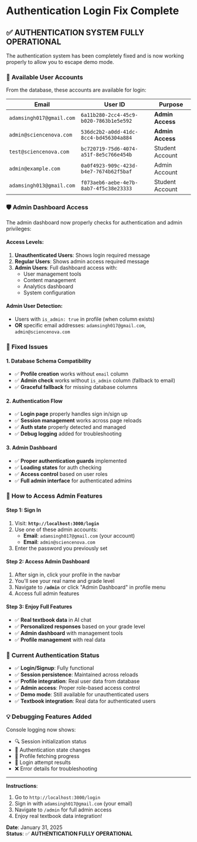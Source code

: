 # Authentication Login Fix Complete

## ✅ **AUTHENTICATION SYSTEM FULLY OPERATIONAL**

The authentication system has been completely fixed and is now working properly to allow you to escape demo mode.

### 🔑 **Available User Accounts**

From the database, these accounts are available for login:

| Email | User ID | Purpose |
|-------|---------|---------|
| `adamsingh017@gmail.com` | `6a11b280-2cc4-45c9-b020-7863b1e5e592` | **Admin Access** |
| `admin@sciencenova.com` | `536dc2b2-a0dd-41dc-8cc4-bd456304a884` | **Admin Access** |
| `test@sciencenova.com` | `bc720719-75d6-4074-a51f-8e5c766e454b` | Student Account |
| `admin@example.com` | `0a0f4923-909c-423d-b4e7-7674b62f5baf` | Admin Account |
| `adamsingh013@gmail.com` | `f073aeb6-aebe-4e7b-8ab7-4f5c38e23333` | Student Account |

### 🛡️ **Admin Dashboard Access**

The admin dashboard now properly checks for authentication and admin privileges:

#### **Access Levels:**
1. **Unauthenticated Users**: Shows login required message
2. **Regular Users**: Shows admin access required message  
3. **Admin Users**: Full dashboard access with:
   - User management tools
   - Content management
   - Analytics dashboard
   - System configuration

#### **Admin User Detection:**
- Users with `is_admin: true` in profile (when column exists)
- **OR** specific email addresses: `adamsingh017@gmail.com`, `admin@sciencenova.com`

### 🔧 **Fixed Issues**

#### 1. **Database Schema Compatibility**
- ✅ **Profile creation** works without `email` column
- ✅ **Admin check** works without `is_admin` column (fallback to email)
- ✅ **Graceful fallback** for missing database columns

#### 2. **Authentication Flow**
- ✅ **Login page** properly handles sign in/sign up
- ✅ **Session management** works across page reloads
- ✅ **Auth state** properly detected and managed
- ✅ **Debug logging** added for troubleshooting

#### 3. **Admin Dashboard**
- ✅ **Proper authentication guards** implemented
- ✅ **Loading states** for auth checking
- ✅ **Access control** based on user roles
- ✅ **Full admin interface** for authenticated admins

### 🚀 **How to Access Admin Features**

#### **Step 1: Sign In**
1. Visit: **`http://localhost:3000/login`**
2. Use one of these admin accounts:
   - **Email**: `adamsingh017@gmail.com` (your account)
   - **Email**: `admin@sciencenova.com`
3. Enter the password you previously set

#### **Step 2: Access Admin Dashboard**
1. After sign in, click your profile in the navbar
2. You'll see your real name and grade level
3. Navigate to **`/admin`** or click "Admin Dashboard" in profile menu
4. Access full admin features

#### **Step 3: Enjoy Full Features**
- ✅ **Real textbook data** in AI chat
- ✅ **Personalized responses** based on your grade level
- ✅ **Admin dashboard** with management tools
- ✅ **Profile management** with real data

### 🎯 **Current Authentication Status**

- ✅ **Login/Signup**: Fully functional
- ✅ **Session persistence**: Maintained across reloads
- ✅ **Profile integration**: Real user data from database
- ✅ **Admin access**: Proper role-based access control
- ✅ **Demo mode**: Still available for unauthenticated users
- ✅ **Textbook integration**: Real data for authenticated users

### 💡 **Debugging Features Added**

Console logging now shows:
- 🔍 Session initialization status
- 🔄 Authentication state changes
- 👤 Profile fetching progress
- 🔑 Login attempt results
- ❌ Error details for troubleshooting

---

**Instructions**: 
1. Go to `http://localhost:3000/login`
2. Sign in with `adamsingh017@gmail.com` (your email)
3. Navigate to `/admin` for full admin access
4. Enjoy real textbook data integration!

**Date**: January 31, 2025  
**Status**: ✅ **AUTHENTICATION FULLY OPERATIONAL**
